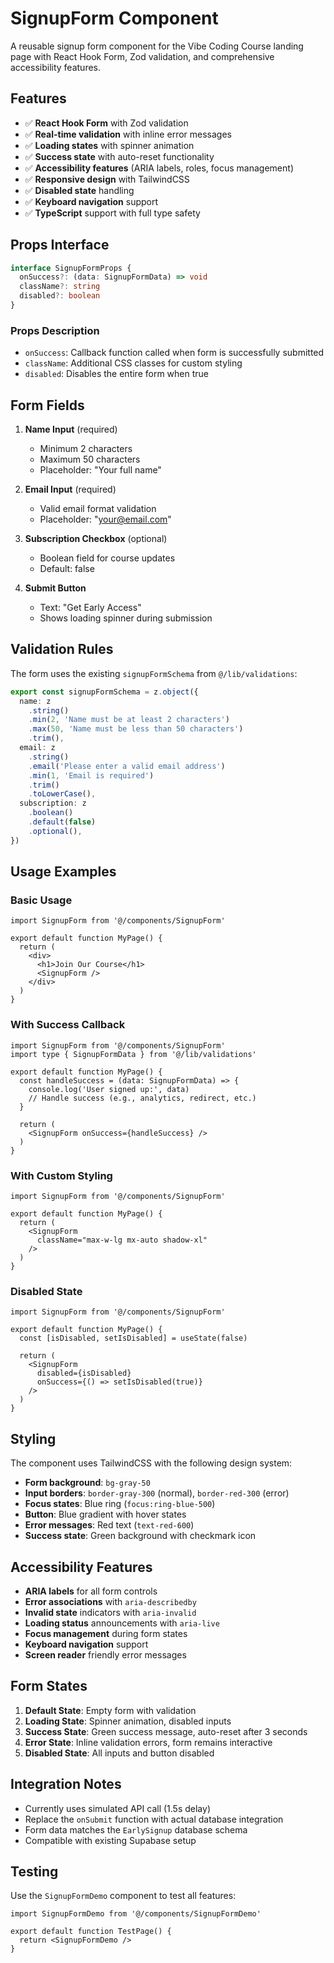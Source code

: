 # SignupForm Component

A reusable signup form component for the Vibe Coding Course landing page with React Hook Form, Zod validation, and comprehensive accessibility features.

## Features

- ✅ **React Hook Form** with Zod validation
- ✅ **Real-time validation** with inline error messages
- ✅ **Loading states** with spinner animation
- ✅ **Success state** with auto-reset functionality
- ✅ **Accessibility features** (ARIA labels, roles, focus management)
- ✅ **Responsive design** with TailwindCSS
- ✅ **Disabled state** handling
- ✅ **Keyboard navigation** support
- ✅ **TypeScript** support with full type safety

## Props Interface

```typescript
interface SignupFormProps {
  onSuccess?: (data: SignupFormData) => void
  className?: string
  disabled?: boolean
}
```

### Props Description

- `onSuccess`: Callback function called when form is successfully submitted
- `className`: Additional CSS classes for custom styling
- `disabled`: Disables the entire form when true

## Form Fields

1. **Name Input** (required)
   - Minimum 2 characters
   - Maximum 50 characters
   - Placeholder: "Your full name"

2. **Email Input** (required)
   - Valid email format validation
   - Placeholder: "your@email.com"

3. **Subscription Checkbox** (optional)
   - Boolean field for course updates
   - Default: false

4. **Submit Button**
   - Text: "Get Early Access"
   - Shows loading spinner during submission

## Validation Rules

The form uses the existing `signupFormSchema` from `@/lib/validations`:

```typescript
export const signupFormSchema = z.object({
  name: z
    .string()
    .min(2, 'Name must be at least 2 characters')
    .max(50, 'Name must be less than 50 characters')
    .trim(),
  email: z
    .string()
    .email('Please enter a valid email address')
    .min(1, 'Email is required')
    .trim()
    .toLowerCase(),
  subscription: z
    .boolean()
    .default(false)
    .optional(),
})
```

## Usage Examples

### Basic Usage

```tsx
import SignupForm from '@/components/SignupForm'

export default function MyPage() {
  return (
    <div>
      <h1>Join Our Course</h1>
      <SignupForm />
    </div>
  )
}
```

### With Success Callback

```tsx
import SignupForm from '@/components/SignupForm'
import type { SignupFormData } from '@/lib/validations'

export default function MyPage() {
  const handleSuccess = (data: SignupFormData) => {
    console.log('User signed up:', data)
    // Handle success (e.g., analytics, redirect, etc.)
  }

  return (
    <SignupForm onSuccess={handleSuccess} />
  )
}
```

### With Custom Styling

```tsx
import SignupForm from '@/components/SignupForm'

export default function MyPage() {
  return (
    <SignupForm 
      className="max-w-lg mx-auto shadow-xl"
    />
  )
}
```

### Disabled State

```tsx
import SignupForm from '@/components/SignupForm'

export default function MyPage() {
  const [isDisabled, setIsDisabled] = useState(false)

  return (
    <SignupForm 
      disabled={isDisabled}
      onSuccess={() => setIsDisabled(true)}
    />
  )
}
```

## Styling

The component uses TailwindCSS with the following design system:

- **Form background**: `bg-gray-50`
- **Input borders**: `border-gray-300` (normal), `border-red-300` (error)
- **Focus states**: Blue ring (`focus:ring-blue-500`)
- **Button**: Blue gradient with hover states
- **Error messages**: Red text (`text-red-600`)
- **Success state**: Green background with checkmark icon

## Accessibility Features

- **ARIA labels** for all form controls
- **Error associations** with `aria-describedby`
- **Invalid state** indicators with `aria-invalid`
- **Loading status** announcements with `aria-live`
- **Focus management** during form states
- **Keyboard navigation** support
- **Screen reader** friendly error messages

## Form States

1. **Default State**: Empty form with validation
2. **Loading State**: Spinner animation, disabled inputs
3. **Success State**: Green success message, auto-reset after 3 seconds
4. **Error State**: Inline validation errors, form remains interactive
5. **Disabled State**: All inputs and button disabled

## Integration Notes

- Currently uses simulated API call (1.5s delay)
- Replace the `onSubmit` function with actual database integration
- Form data matches the `EarlySignup` database schema
- Compatible with existing Supabase setup

## Testing

Use the `SignupFormDemo` component to test all features:

```tsx
import SignupFormDemo from '@/components/SignupFormDemo'

export default function TestPage() {
  return <SignupFormDemo />
}
``` 